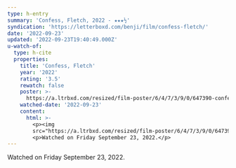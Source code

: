 ```yaml
---
type: h-entry
summary: 'Confess, Fletch, 2022 - ★★★½'
syndication: 'https://letterboxd.com/benji/film/confess-fletch/'
date: '2022-09-23'
updated: '2022-09-23T19:40:49.000Z'
u-watch-of:
  type: h-cite
  properties:
    title: 'Confess, Fletch'
    year: '2022'
    rating: '3.5'
    rewatch: false
    poster: >-
      https://a.ltrbxd.com/resized/film-poster/6/4/7/3/9/0/647390-confess-fletch-0-600-0-900-crop.jpg?v=e519ab762e
    watched-date: '2022-09-23'
    content:
      html: >-
        <p><img
        src="https://a.ltrbxd.com/resized/film-poster/6/4/7/3/9/0/647390-confess-fletch-0-600-0-900-crop.jpg?v=e519ab762e"/></p>
        <p>Watched on Friday September 23, 2022.</p>
---
```

Watched on Friday September 23, 2022.
